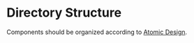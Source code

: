 # Directory Structure

Components should be organized according to [Atomic Design](https://bradfrost.com/blog/post/atomic-web-design/).
